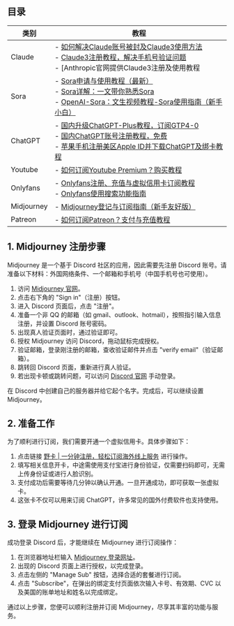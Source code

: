 ## 目录
| 类别      | 教程                                                                                   |
|-----------|---------------------------------------------------------------------------------------|
| Claude    | - [如何解决Claude账号被封及Claude3使用方法](https://anyubenyu.com/settle-claude3-banned.html) <br> - [Claude3注册教程，解决手机号验证问题](https://anyubenyu.com/how-to-register-claude3.html) <br> - [Anthropic官网提供Claude3注册及使用教程|以及如何预防封号](https://anyubenyu.com/Anthropic-register-claude3.html)   |
| Sora      | - [Sora申请与使用教程（最新）](https://anyubenyu.com/only-way-to-use-sora.html) <br> - [Sora详解：一文带你熟悉Sora](https://anyubenyu.com/sora-wiki.html) <br> - [OpenAI-Sora：文生视频教程-Sora使用指南（新手小白）](https://anyubenyu.com/use-sora-guide.html) |
| ChatGPT   | - [国内升级ChatGPT-Plus教程，订阅GTP4-0](https://anyubenyu.com/chatgpt-update-guide.html) <br> - [国内ChatGPT账号注册教程，免费](https://anyubenyu.com/chatgpt-register-guide.html) <br> - [苹果手机注册美区Apple ID并下载ChatGPT及绑卡教程](https://anyubenyu.com/appleid-register-guide.html) |
| Youtube    | - [如何订阅Youtube Premium？购买教程](https://anyubenyu.com/sub-youtube-guide.html)                                           |
| Onlyfans  | - [Onlyfans注册、充值与虚拟信用卡订阅教程](https://anyubenyu.com/onlyfans-sub.html) <br> - [Onlyfans使用搜索功能指南](https://anyubenyu.com/onlyfans-how-search.html) |
| Midjourney | - [Midjourney登记与订阅指南（新手友好版）](https://bit.ly/bewildcard)                                       |
| Patreon   | - [如何订阅Patreon？支付与充值教程](https://anyubenyu.com/sub-patreon-guide.html)                                   |

## 1. Midjourney 注册步骤

Midjourney 是一个基于 Discord 社区的应用，因此需要先注册 Discord 账号。请准备以下材料：外国网络条件、一个邮箱和手机号（中国手机号也可使用）。

1. 访问 [Midjourney 官网](https://www.midjourney.com/home/?callbackUrl=/app/)。
2. 点击右下角的 "Sign in"（注册）按钮。
3. 进入 Discord 页面后，点击 "注册"。
4. 准备一个非 QQ 的邮箱（如 gmail、outlook、hotmail），按照指引输入信息注册，并设置 Discord 账号密码。
5. 出现真人验证页面时，通过验证即可。
6. 授权 Midjourney 访问 Discord，拖动鼠标完成授权。
7. 验证邮箱，登录刚注册的邮箱，查收验证邮件并点击 "verify email"（验证邮箱）。
8. 跳转回 Discord 页面，重新进行真人验证。
9. 若出现卡顿或跳转问题，可以访问 [Discord 官网](https://discord.com/) 手动登录。

在 Discord 中创建自己的服务器并给它起个名字。完成后，可以继续设置 Midjourney。

## 2. 准备工作

为了顺利进行订阅，我们需要开通一个虚拟信用卡。具体步骤如下：

1. 点击链接 [野卡 | 一分钟注册，轻松订阅海外线上服务](https://bit.ly/bewildcard) 进行操作。
2. 填写相关信息开卡，中途需使用支付宝进行身份验证，仅需要扫码即可，无需上传身份证或进行人脸识别。
3. 支付成功后需要等待几分钟以确认开通。一旦开通成功，即可获取一张虚拟卡。 
4. 这张卡不仅可以用来订阅 ChatGPT，许多常见的国外付费软件也支持使用。

## 3. 登录 Midjourney 进行订阅

成功登录 Discord 后，才能继续在 Midjourney 进行订阅操作：

1. 在浏览器地址栏输入 [Midjourney 登录网址](https://www.midjourney.com/login/)。
2. 出现的 Discord 页面上进行授权，以完成登录。
3. 点击左侧的 "Manage Sub" 按钮，选择合适的套餐进行订阅。
4. 点击 "Subscribe"，在弹出的绑定支付页面依次输入卡号、有效期、CVC 以及美国的账单地址和姓名以完成绑定。

通过以上步骤，您便可以顺利注册并订阅 Midjourney，尽享其丰富的功能与服务。
